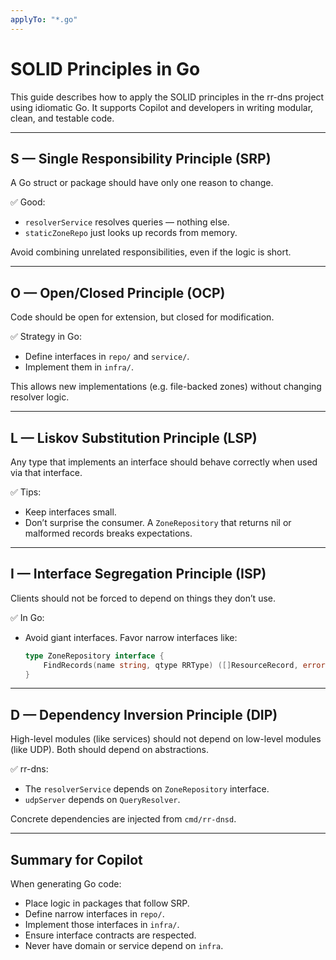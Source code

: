 ```yaml
---
applyTo: "*.go"
---
```


# SOLID Principles in Go

This guide describes how to apply the SOLID principles in the rr-dns project using idiomatic Go. It supports Copilot and developers in writing modular, clean, and testable code.

---

## S — Single Responsibility Principle (SRP)

A Go struct or package should have only one reason to change.

✅ Good:
- `resolverService` resolves queries — nothing else.
- `staticZoneRepo` just looks up records from memory.

Avoid combining unrelated responsibilities, even if the logic is short.

---

## O — Open/Closed Principle (OCP)

Code should be open for extension, but closed for modification.

✅ Strategy in Go:
- Define interfaces in `repo/` and `service/`.
- Implement them in `infra/`.

This allows new implementations (e.g. file-backed zones) without changing resolver logic.

---

## L — Liskov Substitution Principle (LSP)

Any type that implements an interface should behave correctly when used via that interface.

✅ Tips:
- Keep interfaces small.
- Don’t surprise the consumer. A `ZoneRepository` that returns nil or malformed records breaks expectations.

---

## I — Interface Segregation Principle (ISP)

Clients should not be forced to depend on things they don’t use.

✅ In Go:
- Avoid giant interfaces. Favor narrow interfaces like:
  ```go
  type ZoneRepository interface {
      FindRecords(name string, qtype RRType) ([]ResourceRecord, error)
  }
  ```

---

## D — Dependency Inversion Principle (DIP)

High-level modules (like services) should not depend on low-level modules (like UDP). Both should depend on abstractions.

✅ rr-dns:
- The `resolverService` depends on `ZoneRepository` interface.
- `udpServer` depends on `QueryResolver`.

Concrete dependencies are injected from `cmd/rr-dnsd`.

---

## Summary for Copilot

When generating Go code:
- Place logic in packages that follow SRP.
- Define narrow interfaces in `repo/`.
- Implement those interfaces in `infra/`.
- Ensure interface contracts are respected.
- Never have domain or service depend on `infra`.
